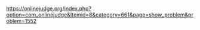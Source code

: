https://onlinejudge.org/index.php?option=com_onlinejudge&Itemid=8&category=661&page=show_problem&problem=1552